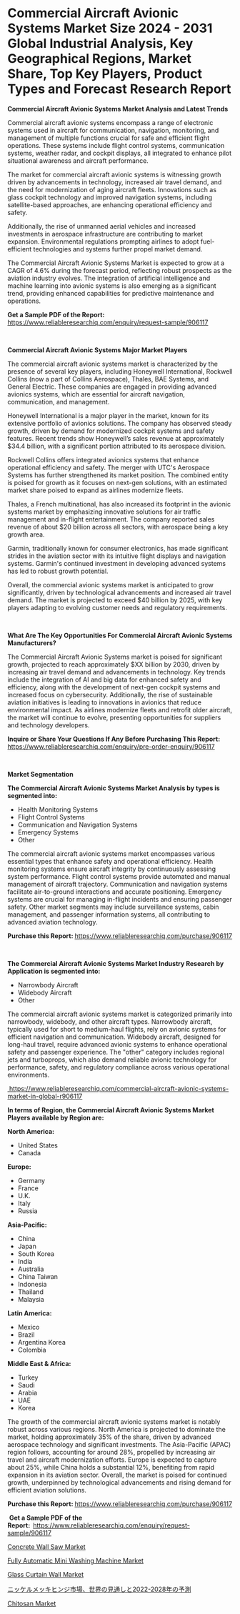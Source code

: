 <p><h1>Commercial Aircraft Avionic Systems Market Size 2024 - 2031 Global Industrial Analysis, Key Geographical Regions, Market Share, Top Key Players, Product Types and Forecast Research Report</h1></p><p><strong>Commercial Aircraft Avionic Systems Market Analysis and Latest Trends</strong></p>
<p><p>Commercial aircraft avionic systems encompass a range of electronic systems used in aircraft for communication, navigation, monitoring, and management of multiple functions crucial for safe and efficient flight operations. These systems include flight control systems, communication systems, weather radar, and cockpit displays, all integrated to enhance pilot situational awareness and aircraft performance.</p><p>The market for commercial aircraft avionic systems is witnessing growth driven by advancements in technology, increased air travel demand, and the need for modernization of aging aircraft fleets. Innovations such as glass cockpit technology and improved navigation systems, including satellite-based approaches, are enhancing operational efficiency and safety. </p><p>Additionally, the rise of unmanned aerial vehicles and increased investments in aerospace infrastructure are contributing to market expansion. Environmental regulations prompting airlines to adopt fuel-efficient technologies and systems further propel market demand. </p><p>The Commercial Aircraft Avionic Systems Market is expected to grow at a CAGR of 4.6% during the forecast period, reflecting robust prospects as the aviation industry evolves. The integration of artificial intelligence and machine learning into avionic systems is also emerging as a significant trend, providing enhanced capabilities for predictive maintenance and operations.</p></p>
<p><strong>Get a Sample PDF of the Report:&nbsp;</strong> <a href="https://www.reliableresearchiq.com/enquiry/request-sample/906117">https://www.reliableresearchiq.com/enquiry/request-sample/906117</a></p>
<p>&nbsp;</p>
<p><strong>Commercial Aircraft Avionic Systems Major Market Players</strong></p>
<p><p>The commercial aircraft avionic systems market is characterized by the presence of several key players, including Honeywell International, Rockwell Collins (now a part of Collins Aerospace), Thales, BAE Systems, and General Electric. These companies are engaged in providing advanced avionics systems, which are essential for aircraft navigation, communication, and management.</p><p>Honeywell International is a major player in the market, known for its extensive portfolio of avionics solutions. The company has observed steady growth, driven by demand for modernized cockpit systems and safety features. Recent trends show Honeywell’s sales revenue at approximately $34.4 billion, with a significant portion attributed to its aerospace division.</p><p>Rockwell Collins offers integrated avionics systems that enhance operational efficiency and safety. The merger with UTC's Aerospace Systems has further strengthened its market position. The combined entity is poised for growth as it focuses on next-gen solutions, with an estimated market share poised to expand as airlines modernize fleets.</p><p>Thales, a French multinational, has also increased its footprint in the avionic systems market by emphasizing innovative solutions for air traffic management and in-flight entertainment. The company reported sales revenue of about $20 billion across all sectors, with aerospace being a key growth area.</p><p>Garmin, traditionally known for consumer electronics, has made significant strides in the aviation sector with its intuitive flight displays and navigation systems. Garmin's continued investment in developing advanced systems has led to robust growth potential.</p><p>Overall, the commercial avionic systems market is anticipated to grow significantly, driven by technological advancements and increased air travel demand. The market is projected to exceed $40 billion by 2025, with key players adapting to evolving customer needs and regulatory requirements.</p></p>
<p>&nbsp;</p>
<p><strong>What Are The Key Opportunities For Commercial Aircraft Avionic Systems Manufacturers?</strong></p>
<p><p>The Commercial Aircraft Avionic Systems market is poised for significant growth, projected to reach approximately $XX billion by 2030, driven by increasing air travel demand and advancements in technology. Key trends include the integration of AI and big data for enhanced safety and efficiency, along with the development of next-gen cockpit systems and increased focus on cybersecurity. Additionally, the rise of sustainable aviation initiatives is leading to innovations in avionics that reduce environmental impact. As airlines modernize fleets and retrofit older aircraft, the market will continue to evolve, presenting opportunities for suppliers and technology developers.</p></p>
<p><strong>Inquire or Share Your Questions If Any Before Purchasing This Report:</strong> <a href="https://www.reliableresearchiq.com/enquiry/pre-order-enquiry/906117">https://www.reliableresearchiq.com/enquiry/pre-order-enquiry/906117</a></p>
<p>&nbsp;</p>
<p><strong>Market Segmentation</strong></p>
<p><strong>The Commercial Aircraft Avionic Systems Market Analysis by types is segmented into:</strong></p>
<p><ul><li>Health Monitoring Systems</li><li>Flight Control Systems</li><li>Communication and Navigation Systems</li><li>Emergency Systems</li><li>Other</li></ul></p>
<p><p>The commercial aircraft avionic systems market encompasses various essential types that enhance safety and operational efficiency. Health monitoring systems ensure aircraft integrity by continuously assessing system performance. Flight control systems provide automated and manual management of aircraft trajectory. Communication and navigation systems facilitate air-to-ground interactions and accurate positioning. Emergency systems are crucial for managing in-flight incidents and ensuring passenger safety. Other market segments may include surveillance systems, cabin management, and passenger information systems, all contributing to advanced aviation technology.</p></p>
<p><strong>Purchase this Report:&nbsp;</strong><a href="https://www.reliableresearchiq.com/purchase/906117">https://www.reliableresearchiq.com/purchase/906117</a></p>
<p>&nbsp;</p>
<p><strong>The Commercial Aircraft Avionic Systems Market Industry Research by Application is segmented into:</strong></p>
<p><ul><li>Narrowbody Aircraft</li><li>Widebody Aircraft</li><li>Other</li></ul></p>
<p><p>The commercial aircraft avionic systems market is categorized primarily into narrowbody, widebody, and other aircraft types. Narrowbody aircraft, typically used for short to medium-haul flights, rely on avionic systems for efficient navigation and communication. Widebody aircraft, designed for long-haul travel, require advanced avionic systems to enhance operational safety and passenger experience. The "other" category includes regional jets and turboprops, which also demand reliable avionic technology for performance, safety, and regulatory compliance across various operational environments.</p></p>
<p><a href="https://www.reliableresearchiq.com/commercial-aircraft-avionic-systems-market-in-global-r906117">&nbsp;https://www.reliableresearchiq.com/commercial-aircraft-avionic-systems-market-in-global-r906117</a></p>
<p><strong>In terms of Region, the Commercial Aircraft Avionic Systems Market Players available by Region are:</strong></p>
<p>
    <p> <strong> North America: </strong>
        <ul>
            <li>United States</li>
            <li>Canada</li>
        </ul>
        </p> 
    <p> <strong> Europe: </strong>
        <ul>
            <li>Germany</li>
            <li>France</li>
            <li>U.K.</li>
            <li>Italy</li>
            <li>Russia</li>
        </ul>
        </p> 
    <p> <strong> Asia-Pacific: </strong>
        <ul>
            <li>China</li>
            <li>Japan</li>
            <li>South Korea</li>
            <li>India</li>
            <li>Australia</li>
            <li>China Taiwan</li>
            <li>Indonesia</li>
            <li>Thailand</li>
            <li>Malaysia</li>
        </ul>
        </p> 
    <p> <strong> Latin America: </strong>
        <ul>
            <li>Mexico</li>
            <li>Brazil</li>
            <li>Argentina Korea</li>
            <li>Colombia</li>
        </ul>
        </p> 
    <p> <strong> Middle East & Africa: </strong>
        <ul>
            <li>Turkey</li>
            <li>Saudi</li>
            <li>Arabia</li>
            <li>UAE</li>
            <li>Korea</li>
        </ul>
    </p>
    </p>
<p><p>The growth of the commercial aircraft avionic systems market is notably robust across various regions. North America is projected to dominate the market, holding approximately 35% of the share, driven by advanced aerospace technology and significant investments. The Asia-Pacific (APAC) region follows, accounting for around 28%, propelled by increasing air travel and aircraft modernization efforts. Europe is expected to capture about 25%, while China holds a substantial 12%, benefiting from rapid expansion in its aviation sector. Overall, the market is poised for continued growth, underpinned by technological advancements and rising demand for efficient aviation solutions.</p></p>
<p><strong>Purchase this Report: </strong><a href="https://www.reliableresearchiq.com/purchase/906117">https://www.reliableresearchiq.com/purchase/906117</a></p>
<p>&nbsp;<strong>Get a Sample PDF of the Report:&nbsp;&nbsp;</strong><a href="https://www.reliableresearchiq.com/enquiry/request-sample/906117">https://www.reliableresearchiq.com/enquiry/request-sample/906117</a></p>
<p><strong></strong></p>
<p><p><a href="https://www.linkedin.com/pulse/navigating-concrete-wall-saw-market-expert-analysis-forecast-period-chc7f?trackingId=J86FOdCpRlKaIuFfrHNAKg%3D%3D">Concrete Wall Saw Market</a></p><p><a href="https://medium.com/@kair.irfan6/this-report-aims-to-deliver-an-in-depth-analysis-of-the-global-fully-automatic-mini-washing-machine-b82e165adb93">Fully Automatic Mini Washing Machine Market</a></p><p><a href="https://issuu.com/reportprime-2/docs/glass-curtain-wall-market-size-2030_8cf77ce56fca43">Glass Curtain Wall Market</a></p><p><a href="https://medium.com/@rudysimonis2023/nickel-plated-hinges-market-global-outlook-and-forecast-2022-2028-market-%E3%81%AF-%E3%82%B3%E3%82%B9%E3%83%88%E7%AE%A1%E7%90%86%E3%81%A8%E5%8A%B9%E7%8E%87%E5%90%91%E4%B8%8A%E3%82%92%E5%84%AA%E5%85%88%E3%81%97%E3%81%BE%E3%81%99-a4de041a1fff">ニッケルメッキヒンジ市場、世界の見通しと2022-2028年の予測</a></p><p><a href="https://issuu.com/reportprime-2/docs/chitosan-market-size-2030.pptx_c6962d03a6602e">Chitosan Market</a></p></p>